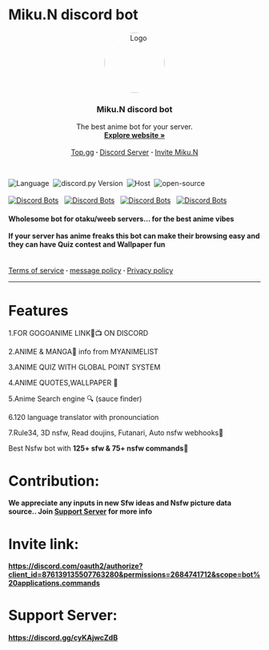 # Miku.N discord bot
<p align="center">
  <a href="https://discord.com/oauth2/authorize?client_id=876139135507763280&permissions=2684741712&scope=bot%20applications.commands">
    <img src="https://imgur.com/WSN5bOS.jpg" alt="Logo" width="120" height="120" style="border-radius: 50%">
  </a>

  <h3 align="center">Miku.N discord bot</h3>

  <p align="center">
    The best anime bot for your server.
    <br />
        <a href="https://dicordbot-miku-n.netlify.app/"><strong>Explore website »</strong></a>
    <br />
    <br>
    <a href="https://top.gg/bot/876139135507763280">Top.gg</a><strong> · </strong>
    <a href="https://discord.gg/cyKAjwcZdB">Discord Server</a>
<strong> · </strong>
    <a href="https://discord.com/oauth2/authorize?client_id=876139135507763280&permissions=2684741712&scope=bot%20applications.commands">Invite Miku.N</a>
  </p>
<br>
</p>

![Language](https://img.shields.io/badge/lang-Python%203.9-crimson)&nbsp;
![discord.py Version](https://img.shields.io/badge/lib-discord.py%201.7.3-royalblue)&nbsp;
![Host](https://img.shields.io/badge/host-heroku-blueviolet)&nbsp;
![open-source](https://img.shields.io/badge/open_source-False-D10000)
<br> <br>
[![Discord Bots](https://top.gg/api/widget/owner/876139135507763280.svg)](https://top.gg/bot/876139135507763280)&nbsp;&nbsp;
[![Discord Bots](https://top.gg/api/widget/status/876139135507763280.svg)](https://top.gg/bot/876139135507763280)&nbsp;&nbsp;
[![Discord Bots](https://top.gg/api/widget/upvotes/876139135507763280.svg)](https://top.gg/bot/876139135507763280)&nbsp;&nbsp;
[![Discord Bots](https://top.gg/api/widget/servers/876139135507763280.svg)](https://top.gg/bot/876139135507763280)

<h4>Wholesome bot for otaku/weeb servers... for the best anime vibes<br><br>
If your server has anime freaks this bot can make their browsing easy and they can have Quiz contest and Wallpaper fun</h4>
    <br><a href="https://dicordbot-miku-n.netlify.app/tos.html">Terms of service</a><strong> · </strong> <a href="https://dicordbot-miku-n.netlify.app/message.html">message policy</a><strong> · </strong><a href="https://dicordbot-miku-n.netlify.app/privacy.html">Privacy policy</a>
<hr>

# Features
1.FOR GOGOANIME LINK🔗📺 ON DISCORD

2.ANIME & MANGA🤩 info from MYANIMELIST

3.ANIME QUIZ WITH GLOBAL POINT SYSTEM

4.ANIME QUOTES,WALLPAPER 🍷

5.Anime Search engine 🔍 (sauce finder)

6.120 language translator with pronounciation

7.Rule34, 3D nsfw, Read doujins, Futanari, Auto nsfw webhooks🔞

Best Nsfw bot with <b> 125+ sfw & 75+ nsfw <b> commands🎀

# Contribution: <br>
We appreciate any inputs in new Sfw ideas and Nsfw picture data source.. Join [Support Server](https://discord.gg/cyKAjwcZdB) for more info


# Invite link:<br>
https://discord.com/oauth2/authorize?client_id=876139135507763280&permissions=2684741712&scope=bot%20applications.commands

# Support Server:<br>
https://discord.gg/cyKAjwcZdB


